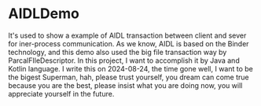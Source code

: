 # AIDLDemo
It's used to show a example of AIDL transaction between client and sever for iner-process communication. As we know, AIDL is based on the Binder technology, and this demo also used the big file transaction way by ParcalFIleDescriptor. In this project, I want to accomplish it by Java and Kotlin language.
I write this on 2024-08-24, the time gone well, I want to be the bigest Superman, hah, please trust yourself, you dream can come true because you are the best, please insist what you are doing now, you will appreciate yourself in the future.
